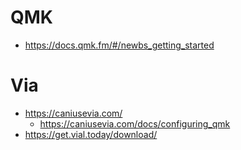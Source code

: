 # QMK
- https://docs.qmk.fm/#/newbs_getting_started

# Via
- https://caniusevia.com/
  - https://caniusevia.com/docs/configuring_qmk
- https://get.vial.today/download/
